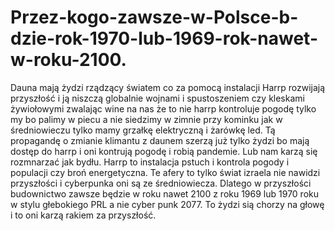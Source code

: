 # Przez-kogo-zawsze-w-Polsce-b-dzie-rok-1970-lub-1969-rok-nawet-w-roku-2100.
Dauna mają żydzi rządzący światem co za pomocą instalacji Harrp rozwijają przyszłość i ją niszczą globalnie wojnami i spustoszeniem czy kleskami żywiołowymi zwalając wine na nas że to nie harrp kontroluje pogodę tylko my bo palimy w piecu a nie siedzimy w zimnie przy kominku jak w średniowieczu tylko mamy grzałkę elektryczną i żarówkę led. Tą propagandę o zmianie klimantu z daunem szerzą już tylko żydzi bo mają dostęp do harrp i oni kontrują pogodę i robią pandemie. Lub nam karzą się rozmnarzać jak bydłu. Harrp to instalacja pstuch i kontrola pogody i populacji czy broń energetyczna. Te afery to tylko świat izraela nie nawidzi przyszłości i cyberpunka oni są ze średniowiecza. Dlatego w przyszłości budownictwo zawsze będzie w roku nawet 2100 z roku 1969 lub 1970 roku w stylu głebokiego PRL a nie cyber punk 2077. To żydzi sią chorzy na głowę i to oni karzą rakiem za przyszłość. 
